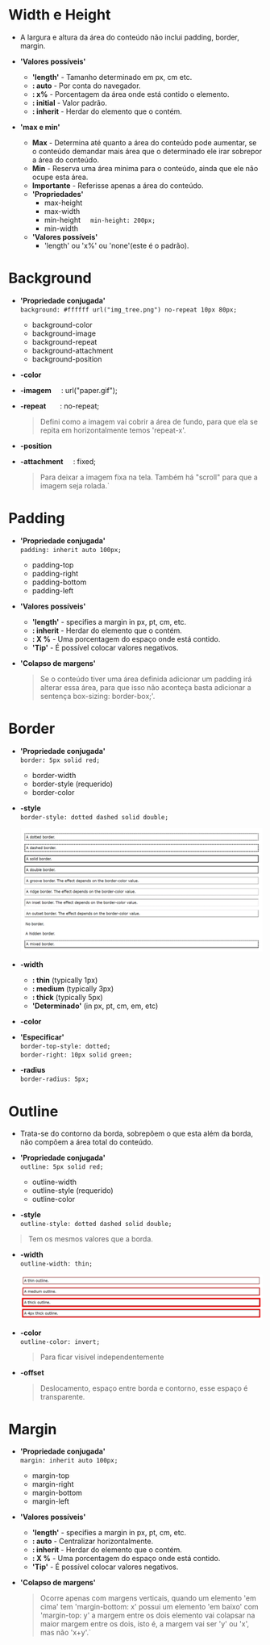 # Width e Height
- A largura e altura da área do conteúdo não inclui padding, border, margin.

- **'Valores possíveis'**
  - **'length'** - Tamanho determinado em px, cm etc.
  - **: auto** - Por conta do navegador.
  - **: x%** - Porcentagem da área onde está contido o elemento.
  - **: initial** - Valor padrão.
  - **: inherit** - Herdar do elemento que o contém.

- **'max e min'** 
  - **Max** - Determina até quanto a área do conteúdo pode aumentar, se o conteúdo demandar mais área que o determinado ele irar sobrepor a área do conteúdo.
  - **Min** - Reserva uma área minima para o conteúdo, ainda que ele não ocupe esta área.
  - **Importante** - Referisse apenas a área do conteúdo.
  - **'Propriedades'**
    * max-height
    * max-width
    * min-height &nbsp; &nbsp; `min-height: 200px;`
    * min-width  
  - **'Valores possíveis'**  
    * 'length' ou 'x%' ou 'none'(este é o padrão).
  
# Background

- **'Propriedade conjugada'**  
`background: #ffffff url("img_tree.png") no-repeat 10px 80px;`
  * background-color  
  * background-image  
  * background-repeat  
  * background-attachment  
  * background-position  
  
- **-color**
- **-imagem** &nbsp; &nbsp;        : url("paper.gif");
- **-repeat** &nbsp; &nbsp; &nbsp; : no-repeat;  
  > Defini como a imagem vai cobrir a área de fundo, para que ela se repita em horizontalmente temos 'repeat-x'.
- **-position**
- **-attachment** &nbsp; &nbsp;     : fixed;  
  > Para deixar a imagem fixa na tela. Também há "scroll" para que a imagem seja rolada.`

# Padding 

- **'Propriedade conjugada'**  
`padding: inherit auto 100px;`
  * padding-top
  * padding-right
  * padding-bottom
  * padding-left  
  
- **'Valores possíveis'**
  - **'length'** - specifies a margin in px, pt, cm, etc.
  - **: inherit** - Herdar do elemento que o contém.
  - **: X %** - Uma porcentagem do espaço onde está contido.
  - **'Tip'** - É possível colocar valores negativos.
  
- **'Colapso de margens'**  
  >Se o conteúdo tiver uma área definida adicionar um padding irá alterar essa área, para que isso não aconteça basta adicionar a sentença box-sizing: border-box;'.

# Border

- **'Propriedade conjugada'**  
`border: 5px solid red;`
  *  border-width
  *  border-style (requerido)
  *  border-color
  
- **-style**  
  `border-style: dotted dashed solid double;`  

  <img src="../imagens/borda.gif">  

- **-width**  
  - **: thin** (typically 1px)
  - **: medium** (typically 3px)
  - **: thick** (typically 5px)
  - **'Determinado'** (in px, pt, cm, em, etc)
- **-color**
- **'Especificar'**  
  `border-top-style: dotted;`  
  `border-right: 10px solid green;`
- **-radius**  
  `border-radius: 5px;`

# Outline

* Trata-se do contorno da borda, sobrepõem o que esta além da borda, não compõem a área total do conteúdo.

- **'Propriedade conjugada'**  
`outline: 5px solid red;`
  * outline-width
  * outline-style (requerido)
  * outline-color

- **-style**  
  `outline-style: dotted dashed solid double;`  
> Tem os mesmos valores que a borda.
- **-width**  
  `outline-width: thin;`

  <img src="../imagens/contorno.gif">  

- **-color**  
  `outline-color: invert;` 
  > Para ficar visível independentemente 

- **-offset**
  > Deslocamento, espaço entre borda e contorno, esse espaço é transparente.

# Margin

- **'Propriedade conjugada'**  
`margin: inherit auto 100px;`
  * margin-top
  * margin-right
  * margin-bottom
  * margin-left  
  
- **'Valores possíveis'**
  * **'length'** - specifies a margin in px, pt, cm, etc.
  * **: auto** - Centralizar horizontalmente.
  * **: inherit** - Herdar do elemento que o contém.
  * **: X %** - Uma porcentagem do espaço onde está contido.
  * **'Tip'** - É possível colocar valores negativos.

- **'Colapso de margens'**  
  > Ocorre apenas com margens verticais, quando um elemento 'em cima' tem 'margin-bottom: x' possui um elemento 'em baixo' com 'margin-top: y' a margem entre os dois elemento vai colapsar na maior margem entre os dois, isto é, a margem vai ser 'y' ou 'x', mas não 'x+y'.`